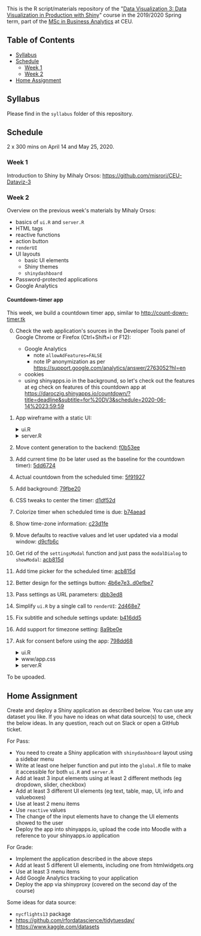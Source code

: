 This is the R script/materials repository of the "[Data Visualization 3: Data Visualization in Production with Shiny](https://courses.ceu.edu/courses/2019-2020/data-visualization-3-data-visualization-production-shiny)" course in the 2019/2020 Spring term, part of the [MSc in Business Analytics](https://courses.ceu.edu/programs/ms/master-science-business-analytics) at CEU.

## Table of Contents

* [Syllabus](#syllabus)
* [Schedule](#schedule)
   * [Week 1](#week-1)
   * [Week 2](#week-2)
* [Home Assignment](#home-assignment)

## Syllabus

Please find in the `syllabus` folder of this repository.

## Schedule

2 x 300 mins on April 14 and May 25, 2020.

### Week 1

Introduction to Shiny by Mihaly Orsos: https://github.com/misrori/CEU-Dataviz-3

### Week 2

Overview on the previous week's materials by Mihaly Orsos:

* basics of `ui.R` and `server.R`
* HTML tags
* reactive functions
* action button
* `renderUI`
* UI layouts
  * basic UI elements
  * Shiny themes
  * `shinydashboard`
* Password-protected applications
* Google Analytics

#### Countdown-timer app

This week, we build a countdown timer app, similar to http://count-down-timer.tk

0. Check the web application's sources in the Developer Tools panel of Google Chrome or Firefox (Ctrl+Shift+i or F12):

    - Google Analytics
        - note `allowAdFeatures=FALSE`
        - note IP anonymization as per https://support.google.com/analytics/answer/2763052?hl=en
    - cookies
    - using shinyapps.io in the background, so let's check out the features at eg check on features of this countdown app at https://daroczig.shinyapps.io/countdown/?title=deadline&subtitle=for%20DV3&schedule=2020-06-14%2023:59:59

1. App wireframe with a static UI:

    <details><summary>ui.R</summary>

    ```r
    library(shiny)

    ui <- fluidPage(
        h1('Data Visualization 3'),
        h2('Data Visualization in Production with Shiny')
    )
    ```
    </details>

    <details><summary>server.R</summary>

    ```r
    library(shiny)
    server <- function(input, output) {

    }
    ```
    </details>

2. Move content generation to the backend: [f0b53ee](https://github.com/daroczig/CEU-DV3/commit/f0b53ee0da9a816a44448ab8f170c5ca7d46e2f2)

3. Add current time (to be later used as the baseline for the countdown timer): [5dd6724](https://github.com/daroczig/CEU-DV3/commit/5dd67247fdf3a53312737057273c31fb1dbe11a8)

4. Actual countdown from the scheduled time: [5f91927](https://github.com/daroczig/CEU-DV3/commit/5f9192722314771e8898a4b1a800c8d9ef62a896)

5. Add background: [79fbe20](https://github.com/daroczig/CEU-DV3/commit/79fbe20aceb6234a563dea76eb95a19eca7fbc02)

6. CSS tweaks to center the timer: [d1df52d](https://github.com/daroczig/CEU-DV3/commit/d1df52d999ae70b4e6eac76270646733b2bc1529)

7. Colorize timer when scheduled time is due: [b74aead](https://github.com/daroczig/CEU-DV3/commit/b74aead0493ee094515d1741e58cc536f026261e)

8. Show time-zone information: [c23d1fe](https://github.com/daroczig/CEU-DV3/commit/c23d1fe3013a04d78636c658bd965199e52bb0dd)

9. Move defaults to reactive values and let user updated via a modal window: [d9cfb6c](https://github.com/daroczig/CEU-DV3/commit/d9cfb6c0121bd2a721440e6f33570c28633580d3)

10. Get rid of the `settingsModal` function and just pass the `modalDialog` to `showModal`: [acb815d](https://github.com/daroczig/CEU-DV3/commit/acb815db0ea3c6d9b2510927a407b738ff1e87c0#diff-f2a835a7de5549894c0b86022978173cL25)

11. Add time picker for the scheduled time: [acb815d](https://github.com/daroczig/CEU-DV3/commit/acb815db0ea3c6d9b2510927a407b738ff1e87c0#diff-f2a835a7de5549894c0b86022978173cL29)

12. Better design for the settings button: [4b6e7e3..d0efbe7](https://github.com/daroczig/CEU-DV3/compare/acb815d..d0efbe7)

13. Pass settings as URL parameters: [dbb3ed8](https://github.com/daroczig/CEU-DV3/commit/dbb3ed816d0994e7abe447ba806af8c241ee9dfc)

14. Simplify `ui.R` by a single call to `renderUI`: [2d468e7](https://github.com/daroczig/CEU-DV3/commit/2d468e706285724f5355319d64ad8da52e9ec2ed)

15. Fix subtitle and schedule settings update: [b416dd5](https://github.com/daroczig/CEU-DV3/commit/b416dd5903ec0bf299dd2aa656e3fa5ff37ed972)

16. Add support for timezone setting: [8a9be0e](https://github.com/daroczig/CEU-DV3/commit/8a9be0e32cd829941d8bbeb8a85259f5d1089b48)

17. Ask for consent before using the app: [798dd68](https://github.com/daroczig/CEU-DV3/commit/798dd68b66ba22569a292720188bf9ff0711cb0d)

    <details><summary>ui.R</summary>

    ```r
    library(shiny)
    library(shinyWidgets)
    library(particlesjs)

    ui <- basicPage(

        tags$head(
            tags$link(rel = "stylesheet", type = "text/css", href = "app.css")
        ),
        uiOutput('app')

    )
    ```
    </details>

    <details><summary>www/app.css</summary>

    ```css
    .center {
        position: absolute;
        top: 50%;
        left: 50%;
        transform: translate(-50%, -50%);
        text-align: center;
        background-color: #00000042;
        padding: 25px 50px;
        border-radius: 25px;
    }

    .datepicker{
        z-index:1151 !important;
    }

    #settings_show {
        position: absolute;
        top: 25px;
        right: 25px;
        color: black;
    }
    ```
    </details>

    <details><summary>server.R</summary>

    ```r
    library(shiny)
    library(shinyWidgets)
    library(lubridate)

    server <- function(input, output, session) {

        settings <- reactiveValues(
            title = 'Data Visualization 3',
            subtitle = 'Data Visualization in Production with Shiny',
            schedule = '2020-05-25 13:30:00',
            timezone = Sys.timezone()
        )

        output$countdown <- renderUI({
            invalidateLater(500)
            schedule <- ymd_hms(settings$schedule, tz = settings$timezone)
            color <- ifelse(schedule > Sys.time(), 'black', 'red')
            remaining <- span(
                round(as.period(abs(schedule - Sys.time()))),
                style = paste('color', color, sep = ':'))
            div(
                h1(settings$title),
                h2(settings$subtitle),
                h3('starts in'),
                h1(tags$b(remaining)),
                h4(paste('at', settings$schedule, settings$timezone)),
                class = 'center')
        })

        ## load settings from URL query params
        observe({
            query <- parseQueryString(session$clientData$url_search)
            for (v in c('title', 'subtitle', 'schedule', 'timezone')) {
                if (!is.null(query[[v]])) {
                    settings[[v]] <- query[[v]]
                }
            }
        })

        ## override settings from modal
        observeEvent(input$settings_show, {
            showModal(modalDialog(
                textInput(
                    'title', 'Title',
                    value = settings$title),
                textInput(
                    'subtitle', 'Subtitle',
                    value = settings$subtitle),
                airDatepickerInput(
                    'schedule', 'Time',
                    value = as.POSIXct(settings$schedule),
                    timepicker = TRUE),
                selectInput(
                    'timezone', 'Timezone',
                    choices = OlsonNames(),
                    selected = settings$timezone),
                footer = tagList(actionButton('settings_update', 'Update'))
            ))
        })
        observeEvent(input$settings_update, {
            settings$title <- input$title
            settings$subtitle <- input$subtitle
            settings$schedule <- input$schedule
            settings$timezone <- input$timezone
            removeModal()
        })

        ## gdpr
        showModal(modalDialog(
            p('Click the below button you consent to ...'),
            footer = tagList(actionButton('consent', 'OK'))
        ))
        observeEvent(input$consent, {
            output$app <- renderUI({
                list(
                    particles(),
                    actionBttn('settings_show', 'Settings',
                               icon = icon('gear'),
                               style = 'material-circle'),
                    uiOutput('countdown')
                )
            })
            removeModal()
        })

    }
    ```
    </details>







To be upoaded.

## Home Assignment

Create and deploy a Shiny application as described below. You can use any dataset you like. If you have no ideas on what data source(s) to use, check the below ideas. In any question, reach out on Slack or open a GitHub ticket.

For Pass:

* You need to create a Shiny application with `shinydashboard` layout using a sidebar menu
* Write at least one helper function and put into the `global.R` file to make it accessible for both `ui.R` and `server.R`
* Add at least 3 input elements using at least 2 different methods (eg dropdown, slider, checkbox)
* Add at least 3 different UI elements (eg text, table, map, UI, info and valueboxes)
* Use at least 2 menu items
* Use `reactive` values
* The change of the input elements have to change the UI elements showed to the user
* Deploy the app into shinyapps.io, upload the code into Moodle with a reference to your shinyapps.io application

For Grade:

* Implement the application described in the above steps
* Add at least 5 different UI elements, including one from htmlwidgets.org
* Use at least 3 menu items
* Add Google Analytics tracking to your application
* Deploy the app via shinyproxy (covered on the second day of the course)

Some ideas for data source:

* `nycflights13` package
* https://github.com/rfordatascience/tidytuesday/
* https://www.kaggle.com/datasets
